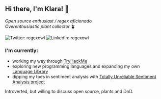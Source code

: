 ## Hi there, I'm Klara! 👋
<p><em>Open source enthusiast / regex aficionado<br>
Overenthusiastic plant collector</em> 🪴</p>

![Twitter: regexowl](https://img.shields.io/twitter/url?label=Twitter&style=social&url=https://twitter.com/regexowl)
![LinkedIn: regexowl](https://img.shields.io/twitter/url?label=LinkedIn&logo=Linkedin&style=social&url=https://www.linkedin.com/in/klarasimickova/)

### I'm currently:
<ul>
  <li>working my way through <a href="https://www.tryhackme.com/p/regexowl">TryHackMe</a></li>
  <li>exploring new programming languages and expanding my own <a href="https://github.com/regexowl/exploring-languages">Language Library</a></li>
  <li>dipping my toes in sentiment analysis with <a href="https://github.com/regexowl/unreliable-sentiment-analysis">Totally Unreliable Sentiment Analysis project</a></li>
</ul>

<p>Introverted, but willing to discuss open source, plants and DnD. </p>
